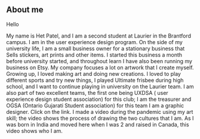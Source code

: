 ## About me

Hello 

My name is Het Patel, and I am a second student at Laurier in the Brantford campus. I am in the user experience design program. On the side of my university life, I am a small business owner for a stationary business that Sells stickers, art prints and other items. I started this business a month before university started, and throughout learn I have also been running my business on Etsy. My company focuses a lot on artwork that I create myself. Growing up, I loved making art and doing new creations. I loved to play different sports and try new things, I played Ultimate frisbee during high school, and I want to continue playing in university on the Laurier team. I am also part of two excellent teams, the first one being UXDSA ( user experience design student association) for this club; I am the treasurer and OGSA (Ontario Gujarati Student association) for this team I am a graphic designer. Click on the link. I made a video during the pandemic using my art skill; the video shows the process of drawing the two cultures that I am. As I was born in India and moved here when I was 2 and raised in Canada, this video shows who I am. 